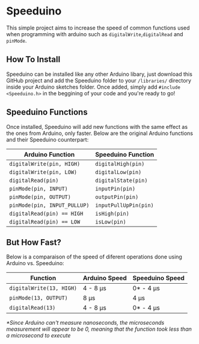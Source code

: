 # Speeduino

This simple project aims to increase the speed of common functions used when programming with arduino such as `digitalWrite`,`digitalRead` and `pinMode`.

## How To Install

Speeduino can be installed like any other Arduino libary, just download this GitHub project and add the Speeduino folder to your `/libraries/` directory inside your Arduino sketches folder. Once added, simply add `#include <Speeduino.h>` in the beggining of your code and you're ready to go!

## Speeduino Functions

Once installed, Speeduino will add new functions with the same effect as the ones from Arduino, only faster. Below are the original Arduino functions and their Speeduino counterpart:

Arduino Function | Speeduino Function
---------------- | ------------------
`digitalWrite(pin, HIGH)` | `digitalHigh(pin)`
`digitalWrite(pin, LOW)` | `digitalLow(pin)`
`digitalRead(pin)` | `digitalState(pin)`
`pinMode(pin, INPUT)` | `inputPin(pin)`
`pinMode(pin, OUTPUT)` | `outputPin(pin)`
`pinMode(pin, INPUT_PULLUP)` | `inputPullUpPin(pin)`
`digitalRead(pin) == HIGH` | `isHigh(pin)`
`digitalRead(pin) == LOW` | `isLow(pin)`

## But How Fast?

Below is a comparaison of the speed of diferent operations done using Arduino vs. Speeduino:

Function | Arduino Speed | Speeduino Speed
-------- | ------------- | ---------------
`digitalWrite(13, HIGH)` | 4 - 8 μs | 0* - 4 μs
`pinMode(13, OUTPUT)` | 8 μs | 4 μs
`digitalRead(13)` | 4 - 8 μs | 0* - 4 μs
_*Since Arduino can't measure nanoseconds, the microseconds measurement will appear to be 0, meaning that the function took less than a microsecond to execute_
